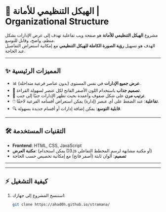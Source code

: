 # 🏢 الهيكل التنظيمي للأمانة | Organizational Structure

مشروع **الهيكل التنظيمي للأمانة** هو صفحة ويب تفاعلية تهدف إلى عرض الإدارات بشكل منظم، واضح، وقابل للتوسع.  
الهدف هو تسهيل **رؤية الصورة الكاملة للهيكل التنظيمي** مع إمكانية استعراض التفاصيل عند الحاجة.

---

## ✨ المميزات الرئيسية
- 📊 **عرض جميع الإدارات** في نفس المستوى (بدون عناصر فرعية متداخلة).
- 🎨 **تصميم جذاب** باستخدام اللون الأصفر الفاتح لكل عنصر لسهولة القراءة.
- 📐 **ترتيب مرن** على شكل صفوف وأعمدة بحيث تظهر الإدارات جنبًا إلى جنب.
- 🖱️ **تفاعلية**: عند الضغط على أي عنصر (إدارة) يمكن استعراض أقسامه الفرعية لاحقًا.
- 🔍 **قابلية التوسع**: يمكن إضافة إدارات أو أقسام جديدة بسهولة.

---

## 🛠️ التقنيات المستخدمة
- **Frontend**: HTML, CSS, JavaScript  
- **مكتبة العرض**: (يمكن استخدام D3.js أو مكتبة مشابهة لرسم المخطط التفاعلي)  
- **تصميم**: ألوان ثابتة (أصفر فاتح) مع إمكانية تخصيص حسب الحاجة  

---

---

## ⚡ كيفية التشغيل
1. استنسخ المشروع إلى جهازك:
   ```bash
   git clone https://ahad0h.github.io/stramana/